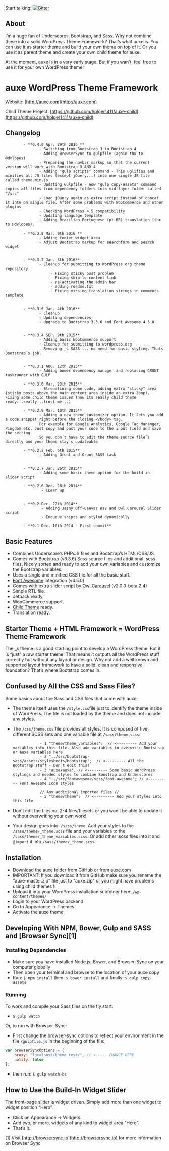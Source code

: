 Start talking: [![Gitter](https://badges.gitter.im/Join%20Chat.svg)](https://gitter.im/holger1411/auxe?utm_source=badge&utm_medium=badge&utm_campaign=pr-badge&utm_content=body_badge)

## About

I’m a huge fan of Underscores, Bootstrap, and Sass. Why not combine these into a solid WordPress Theme Framework?
That’s what auxe is. 
You can use it as starter theme and build your own theme on top of it. Or you use it as parent theme and create your own child theme for auxe.

At the moment, auxe is in a very early stage. But if you wan’t, feel free to use it for your own WordPress theme!

# auxe WordPress Theme Framework

Website: [http://auxe.com](http://auxe.com)

Child Theme Project: [https://github.com/holger1411/auxe-child](https://github.com/holger1411/auxe-child)

## Changelog

            - **0.4.0 Apr. 29th 2016 **
                   - Switching from Bootstrap 3 to Bootstrap 4
                   - Adding BrowserSync to gulpfile (again thx to @dvlopes)
                   - Preparing the navbar markup so that the current version will work with Bootstrap 3 AND 4
                   - Adding "gulp scripts" command - This uglifies and minifies all JS files (except jQuery...) into one single JS file called theme.min.js
                   - Updating Gulpfile - now "gulp copy-assets" command copies all files from dependency folders into mid-layer folder called "/src"
                   - Load jQuery again as extra script instead of concat it into on single file. After some problems with WooCommerce and other plugins
                   - Checking WordPress 4.5 compatibility
                   - Updating language template
                   - Adding Brazilian Portuguese (pt-BR) translation (thx to @dvlopes).

            - **0.3.8 Mar. 9th 2016 **
                   - Adding footer widget area
                   - Adjust Bootstrap markup for searchform and search widget


            - **0.3.7 Jan. 8th 2016**
                   - Cleanup for submitting to WordPress.org theme repository:
                        - Fixing sticky post problem
                        - Fixing skip-to-content link
                        - re-activating the admin bar
                        - adding readme.txt
                        - Fixing missing translation strings in comments template


            - **0.3.6 Jan. 4th 2016**
                   - Cleanup
                   - Updating dependencies
                   - Upgrade to Bootstrap 3.3.6 and Font Awesome 4.5.0


            - **0.3.4 SEP. 9th 2015**
                   - Adding basic WooCommerce support
                   - Cleanup for submitting to wordpress.org
                   - Removing _s SASS ... no need for basic styling. Thats Bootstrap´s job.


            - **0.3.1 AUG. 12th 2015**
                   - Adding bower dependency manager and replacing GRUNT taskrunner with GULP

            - **0.3.0 Mar. 23th 2015**
                   - Streamlining some code, adding extra "sticky" area (sticky posts above the main content area inside an extra loop). Fixing some child theme issues (now its really child theme ready...really...trust me...)

            - **0.2.9 Mar. 10th 2015**
                   - Adding a new theme customizer option. It lets you add a code snippet right before the closing </body> tag.
                   For example for Google Analytics, Google Tag Mananger, Pingdom etc. Just copy and past your code to the input field and save the setting.
                   So you don´t have to edit the theme source file´s directly and your theme stay´s updateable

            - **0.2.8 Feb. 6th 2015**
                   - Adding Grunt and Grunt SASS task


            - **0.2.7 Jan. 26th 2015**
                   - Adding some basic theme option for the build-in slider script

            - **0.2.6 Dec. 28th 2014**
                    - CLean up


            - **0.2 Dec. 22th 2014**
                    - Adding Jasny Off-Canvas nav and Owl.Carousel Slider script
                    - Enqueue scipts and styled dynamically

            - **0.1 Dec. 10th 2014 - First commit**


## Basic Features

- Combines Underscore’s PHP/JS files and Bootstrap’s HTML/CSS/JS.
- Comes with Bootstrap (v3.3.6) Sass source files and additional .scss files. Nicely sorted and ready to add your own variables and customize the Bootstrap variables.
- Uses a single and minified CSS file for all the basic stuff.
- [Font Awesome](http://fortawesome.github.io/Font-Awesome/) integration (v4.5.0)
- Comes with extra slider script by [Owl Carousel](http://www.owlcarousel.owlgraphic.com/) (v2.0.0-beta.2.4)
- Simple RTL file.
- Jetpack ready.
- WooCommerce support.
- [Child Theme](https://github.com/holger1411/auxe-child) ready.
- Translation ready.

## Starter Theme + HTML Framework = WordPress Theme Framework

The _s theme is a good starting point to develop a WordPress theme. But it is “just” a raw starter theme. That means it outputs all the WordPress stuff correctly but without any layout or design.
Why not add a well known and supported layout framework to have a solid, clean and responsive foundation? That’s where Bootstrap comes in.

## Confused by All the CSS and Sass Files?

Some basics about the Sass and CSS files that come with auxe:
- The theme itself uses the `/style.css`file just to identify the theme inside of WordPress. The file is not loaded by the theme and does not include any styles.
- The `/css/theme.css` file provides all styles. It is composed of five different SCSS sets and one variable file at `/sass/theme.scss`:

                  - 1 "theme/theme_variables";  // <--------- Add your variables into this file. Also add variables to overwrite Bootstrap or auxe variables here
                  - 2 "../src/bootstrap-sass/assets/stylesheets/bootstrap";  // <--------- All the Bootstrap stuff - Don´t edit this!
                  - 3 "auxe/auxe"; // <--------- Some basic WordPress stylings and needed styles to combine Boostrap and Underscores
                  - 4 "../src/fontawesome/scss/font-awesome"; // <--------- Font Awesome Icon styles

                  // Any additional imported files //
                  - 5 "theme/theme";  // <--------- Add your styles into this file

- Don’t edit the files no. 2-4 files/filesets or you won’t be able to update it without overwriting your own work!
- Your design goes into: `/sass/theme`. Add your styles to the `/sass/theme/_theme.scss` file and your variables to the `/sass/theme/_theme_variables.scss`. Or add other .scss files into it and `@import` it into `/sass/theme/_theme.scss`.

## Installation

- Download the auxe folder from GitHub or from auxe.com
- IMPORTANT: If you download it from GitHub make sure you rename the "auxe-master.zip" file just to "auxe.zip" or you might have problems using child themes !!
- Upload it into your WordPress installation subfolder here: `/wp-content/themes/`
- Login to your WordPress backend
- Go to Appearance → Themes
- Activate the auxe theme

## Developing With NPM, Bower, Gulp and SASS and [Browser Sync][1]

### Installing Dependencies
- Make sure you have installed Node.js, Bower, and Browser-Sync on your computer globally
- Then open your terminal and browse to the location of your auxe copy
- Run: `$ npm install` then: `$ bower install` and finally: `$ gulp copy-assets`

### Running
To work and compile your Sass files on the fly start:

- `$ gulp watch`

Or, to run with Browser-Sync:

- First change the browser-sync options to reflect your environment in the file `/gulpfile.js` in the beginning of the file:
```javascript
var browserSyncOptions = {
    proxy: "localhost/theme_test/", // <----- CHANGE HERE
    notify: false
};
```
- then run: `$ gulp watch-bs`

## How to Use the Build-In Widget Slider

The front-page slider is widget driven. Simply add more than one widget to widget position “Hero”.
- Click on Appearance → Widgets.
- Add two, or more, widgets of any kind to widget area “Hero”.
- That’s it.

[1] Visit [http://browsersync.io](http://browsersync.io) for more information on Browser Sync

